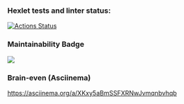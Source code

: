 ### Hexlet tests and linter status:
[![Actions Status](https://github.com/SergeyKuleshov/frontend-project-lvl1/workflows/hexlet-check/badge.svg)](https://github.com/SergeyKuleshov/frontend-project-lvl1/actions)

### Maintainability Badge
<a href="https://codeclimate.com/github/codeclimate/codeclimate/maintainability"><img 
src="https://api.codeclimate.com/v1/badges/a99a88d28ad37a79dbf6/maintainability" /></a>

### Brain-even (Asciinema)
https://asciinema.org/a/XKxy5aBmSSFXRNwJvmqnbvhqb
